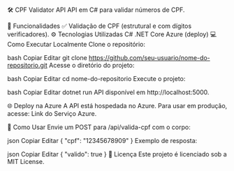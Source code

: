 🛠️ CPF Validator API
API em C# para validar números de CPF.

🚀 Funcionalidades
✅ Validação de CPF (estrutural e com dígitos verificadores).
⚙️ Tecnologias Utilizadas
C#
.NET Core
Azure (deploy)
💻 Como Executar Localmente
Clone o repositório:

bash
Copiar
Editar
git clone https://github.com/seu-usuario/nome-do-repositorio.git
Acesse o diretório do projeto:

bash
Copiar
Editar
cd nome-do-repositorio
Execute o projeto:

bash
Copiar
Editar
dotnet run
API disponível em http://localhost:5000.

🌐 Deploy na Azure
A API está hospedada no Azure. Para usar em produção, acesse: Link do Serviço Azure.

📝 Como Usar
Envie um POST para /api/valida-cpf com o corpo:

json
Copiar
Editar
{
    "cpf": "12345678909"
}
Exemplo de resposta:

json
Copiar
Editar
{
    "valido": true
}
📄 Licença
Este projeto é licenciado sob a MIT License.
